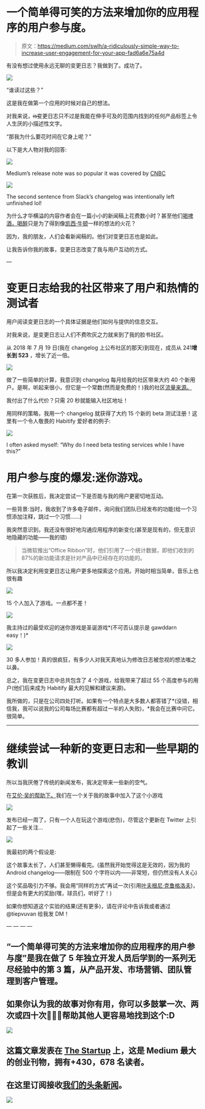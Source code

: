 # 一个简单得可笑的方法来增加你的应用程序的用户参与度。

> 原文：<https://medium.com/swlh/a-ridiculously-simple-way-to-increase-user-engagement-for-your-app-fad6a6e75a4d>

有没有想过使用永远无聊的变更日志？我做到了。成功了。

![](img/e7a04953aba4f0590e24e049e57442a6.png)

“谁读过这些？”

这是我在做第一个应用的时候对自己的想法。

对我来说，i̶s̶变更日志只不过是我能在伸手可及的范围内找到的任何产品标签上令人生厌的小描述性文字。

“那我为什么要花时间在它身上呢？”

以下是大人物对我的回答:

![](img/729f4dcb9f179eca7861402132735d58.png)

Medium’s release note was so popular it was covered by [CNBC](https://www.cnbc.com/2015/06/18/is-this-the-best-running-app-store-joke-of-all-time.html)

![](img/4af1e2d981eca2763e5883dd7a1e83c7.png)

The second sentence from Slack’s changelog was intentionally left unfinished lol!

为什么才华横溢的内容作者会在一篇小小的新闻稿上花费数小时？甚至他们[喝啤酒，喝醉](https://www.theverge.com/2016/2/10/10938420/medium-release-notes-drinking)只是为了得到像[凯西·牛顿](https://medium.com/u/b6e05447f2cf?source=post_page-----fad6a6e75a4d--------------------------------)一样的想法的火花？

因为，我的朋友，人们会看新闻稿的。他们对变更日志也是如此。

让我告诉你我的故事，变更日志改变了我与用户互动的方式。

—

# 变更日志给我的社区带来了用户和热情的测试者

用户阅读变更日志的一个具体证据是他们如何与提供的信息交互。

对我来说，是变更日志让人们不费吹灰之力就来到了我的脸书社区。

从 2018 年 7 月 19 日(我在 changelog 上公布社区的那天)到现在，成员从 241**增长到 523** ，增长了近一倍。

![](img/18c85dca4ae8f1b2c11cd3ec9d3d4744.png)

做了一些简单的计算，我意识到 changelog 每月给我的社区带来大约 40 个新用户。是啊，听起来很小，但它是一个常数(然而是免费的！)我的社区[流量来源。](https://community.habitify.me)

我付出了什么代价？只需 20 秒就能输入社区地址！

用同样的策略，我用一个 changelog 就获得了大约 15 个新的 beta 测试注册！这里有一个令人敬畏的 Habitify 爱好者的例子:

![](img/a3c80265b44a4a77420b416ebcbe5f92.png)

I often asked myself: “Why do I need beta testing services while I have this?”

# 用户参与度的爆发:迷你游戏。

在第一次获胜后，我决定尝试一下是否能与我的用户更密切地互动。

一些背景:当时，我收到了许多电子邮件，询问我们团队已经发布的功能(给一个习惯添加注释，跳过一个习惯……)

我突然意识到，我还没有很好地沟通应用程序的新变化(甚至是现有的，但无意识地隐藏的功能——我的错)

> 当微软推出“Office Ribbon”时，他们引用了一个统计数据，即他们收到的 87%的新功能请求是针对产品中已经存在的功能的。

所以我决定利用变更日志让用户更多地探索这个应用。开始时相当简单，音乐上也很有趣

![](img/cb556cf1e6c5ff390ecbac08a64e4706.png)

15 个人加入了游戏。一点都不差！

![](img/81babb64dd561e28cfdeda7f768648a2.png)

我主持过的最受欢迎的迷你游戏是圣诞游戏*(不可否认提示是 gawddarn easy！)*

![](img/26ac597fc6ca077192624460b66cffab.png)

30 多人参加！真的很疯狂，有多少人对我天真地认为修改日志被忽视的想法嗤之以鼻。

总之，我在变更日志中总共包含了 4 个游戏，给我带来了超过 55 个高度参与的用户(他们后来成为 Habitify 最大的见解和建议来源)。

我所做的，只是在公司四处打听。如果有一个特点是大多数人都答错了*(没错，相信我，我可以说我的公司每场比赛都有超过一半的人失败)，*我会在比赛中问它。很简单。

***

# 继续尝试一种新的变更日志和一些早期的教训

所以当我厌倦了传统的新闻发布，我决定带来一些新的空气。

在[艾伦·吴的帮助下。](https://medium.com/u/3bf601090fda?source=post_page-----fad6a6e75a4d--------------------------------)我们在一个关于我的故事中加入了这个小游戏

![](img/ac52c3ec331cf9acc2f89835987284bc.png)

发布已经一周了，只有一个人在玩这个游戏(悲伤)，尽管这个更新在 Twitter 上引起了一些关注…

![](img/24f150ae7f478bc81b80a0bde0333225.png)

我最初的两个假设是:

这个故事太长了，人们甚至懒得看完。(虽然我开始觉得这是无效的，因为我的 Android changelog——限制在 500 个字符以内——非常短，但仍然没有人关心)

这个奖品吸引力不够。我会用“同样的方式”再试一次(引用[叶夫根尼·克鲁格洛夫](https://medium.com/u/5d84afbb0549?source=post_page-----fad6a6e75a4d--------------------------------))，但是会有更大的奖励(嘿，球员们，听好了！)

如果你想知道这个实验的结果(还有更多)，请在评论中告诉我或者通过@tiepvuvan 给我发 DM！

— — — —

## “一个简单得可笑的方法来增加你的应用程序的用户参与度”是我在做了 5 年独立开发人员后学到的一系列无尽经验中的第 3 篇，从产品开发、市场营销、团队管理到客户管理。

## 如果你认为我的故事对你有用，你可以多鼓掌一次、两次或四十次👏👏👏帮助其他人更容易地找到这个:D

[![](img/308a8d84fb9b2fab43d66c117fcc4bb4.png)](https://medium.com/swlh)

## 这篇文章发表在 [The Startup](https://medium.com/swlh) 上，这是 Medium 最大的创业刊物，拥有+430，678 名读者。

## 在这里订阅接收[我们的头条新闻](https://growthsupply.com/the-startup-newsletter/)。

[![](img/b0164736ea17a63403e660de5dedf91a.png)](https://medium.com/swlh)